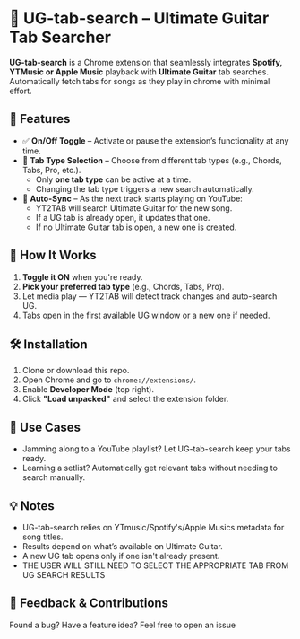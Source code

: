 # 🎸 UG-tab-search – Ultimate Guitar Tab Searcher

**UG-tab-search** is a Chrome extension that seamlessly integrates **Spotify, YTMusic or Apple Music** playback with **Ultimate Guitar** tab searches. Automatically fetch tabs for songs as they play in chrome with minimal effort.

## 🚀 Features

- ✅ **On/Off Toggle** – Activate or pause the extension’s functionality at any time.
- 🎯 **Tab Type Selection** – Choose from different tab types (e.g., Chords, Tabs, Pro, etc.).
  - Only **one tab type** can be active at a time.
  - Changing the tab type triggers a new search automatically.
- 🔄 **Auto-Sync** – As the next track starts playing on YouTube:
  - YT2TAB will search Ultimate Guitar for the new song.
  - If a UG tab is already open, it updates that one.
  - If no Ultimate Guitar tab is open, a new one is created.

## 🧠 How It Works

1. **Toggle it ON** when you're ready.
2. **Pick your preferred tab type** (e.g., Chords, Tabs, Pro).
3. Let media play — YT2TAB will detect track changes and auto-search UG.
4. Tabs open in the first available UG window or a new one if needed.

## 🛠️ Installation

1. Clone or download this repo.
2. Open Chrome and go to `chrome://extensions/`.
3. Enable **Developer Mode** (top right).
4. Click **"Load unpacked"** and select the extension folder.

## 🤘 Use Cases

- Jamming along to a YouTube playlist? Let UG-tab-search keep your tabs ready.
- Learning a setlist? Automatically get relevant tabs without needing to search manually.

## 💡 Notes

- UG-tab-search relies on YTmusic/Spotify's/Apple Musics metadata for song titles.
- Results depend on what’s available on Ultimate Guitar.
- A new UG tab opens only if one isn't already present.
- THE USER WILL STILL NEED TO SELECT THE APPROPRIATE TAB FROM UG SEARCH RESULTS

## 📣 Feedback & Contributions

Found a bug? Have a feature idea? Feel free to open an issue
